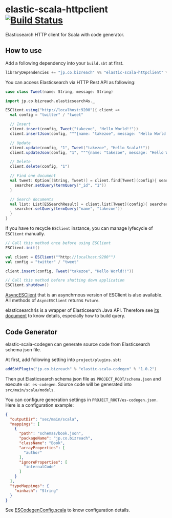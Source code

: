 elastic-scala-httpclient   [![Build Status](https://secure.travis-ci.org/bizreach/elastic-scala-httpclient.png?branch=master)](http://travis-ci.org/bizreach/elastic-scala-httpclient)
===============

Elasticsearch HTTP client for Scala with code generator.

## How to use

Add a following dependency into your `build.sbt` at first.

```scala
libraryDependencies += "jp.co.bizreach" %% "elastic-scala-httpclient" % "1.0.9"
```

You can access Elasticsearch via HTTP Rest API as following:

```scala
case class Tweet(name: String, message: String)

import jp.co.bizreach.elasticsearch4s._

ESClient.using("http://localhost:9200"){ client =>
  val config = "twitter" / "tweet"

  // Insert
  client.insert(config, Tweet("takezoe", "Hello World!!"))
  client.insertJson(config, """{name: "takezoe", message: "Hello World!!"}""")

  // Update
  client.update(config, "1", Tweet("takezoe", "Hello Scala!!"))
  client.updateJson(config, "1", """{name: "takezoe", message: "Hello World!!"}""")

  // Delete
  client.delete(config, "1")

  // Find one document
  val tweet: Option[(String, Tweet)] = client.find[Tweet](config){ searcher =>
    searcher.setQuery(termQuery("_id", "1"))
  }

  // Search documents
  val list: List[ESSearchResult] = client.list[Tweet](config){ searcher =>
    searcher.setQuery(termQuery("name", "takezoe"))
  }
}
```

If you have to recycle `ESClient` instance, you can manage lyfecycle of `ESClient` manually.

```scala
// Call this method once before using ESClient
ESClient.init()

val client = ESClient(""http://localhost:9200"")
val config = "twitter" / "tweet"

client.insert(config, Tweet("takezoe", "Hello World!!"))

// Call this method before shutting down application
ESClient.shutdown()
```

[AsyncESClient](https://github.com/bizreach/elastic-scala-httpclient/blob/master/elastic-scala-httpclient/src/main/scala/jp/co/bizreach/elasticsearch4s/AsyncESClient.scala) that is an asynchrnous version of ESClient is also available. All methods of `AsyncESClient` returns `Future`.

elasticsearch4s is a wrapper of Elasticsearch Java API. Therefore see [its document]( http://www.elasticsearch.org/guide/en/elasticsearch/client/java-api/current/) to know details, especially how to build query.

## Code Generator

elastic-scala-codegen can generate source code from Elasticsearch schema json file.

At first, add following setting into `project/plugins.sbt`:

```scala
addSbtPlugin("jp.co.bizreach" % "elastic-scala-codegen" % "1.0.2")
```

Then put Elasticsearch schema json file as `PROJECT_ROOT/schema.json` and execute `sbt es-codegen`. Source code will be generated into `src/main/scala/models`.

You can configure generation settings in `PROJECT_ROOT/es-codegen.json`. Here is a configuration example:

```json
{
  "outputDir": "sec/main/scala",
  "mappings": [
    {
	  "path": "schemas/book.json",
	  "packageName": "jp.co.bizreach",
	  "className": "Book",
	  "arrayProperties": [
	    "author"
	  ],
	  "ignoreProperties": [
	    "internalCode"
	  ]
	}
  ],
  "typeMappings": {
    "minhash": "String"
  }
}
```

See [ESCodegenConfig.scala](https://github.com/bizreach/elastic-scala-httpclient/blob/master/elastic-scala-codegen/src/main/scala/jp/co/bizreach/elasticsearch4s/generator/ESCodegenConfig.scala) to know configuration details.
